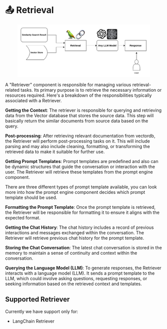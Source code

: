 # 📤 Retrieval

<figure><img src="../../.gitbook/assets/Screenshot from 2023-08-09 17-01-52.png" alt=""><figcaption></figcaption></figure>

A "Retriever" component is responsible for managing various retrieval-related tasks. Its primary purpose is to retrieve the necessary information or resources required. Here's a breakdown of the responsibilities typically associated with a Retriever.

**Getting the Context**: The retriever is responsible for querying and retrieving data from the Vector database that stores the source data. This step will basically return the similar documents from source data based on the query.

**Post-processing**: After retrieving relevant documentation from vectordb, the Retriever will perform post-processing tasks on it. This will include parsing and may also include cleaning, formatting, or transforming the retrieved data to make it suitable for further use.

**Getting Prompt Templates**: Prompt templates are predefined and also can be dynamic structures that guide the conversation or interaction with the user. The Retriever will retrieve these templates from the prompt engine component.

There are three different types of prompt template available, you can look more into how the prompt engine component decides which prompt template should be used.

**Formatting the Prompt Template**: Once the prompt template is retrieved, the Retriever will be responsible for formatting it to ensure it aligns with the expected format.

**Getting the Chat History**: The chat history includes a record of previous interactions and messages exchanged within the conversation. The Retriever will retrieve previous chat history for the prompt template.

**Storing the Chat Conversation**: The latest chat conversation is stored in the memory to maintain a sense of continuity and context within the conversation.

**Querying the Language Model (LLM)**: To generate responses, the Retriever interacts with a language model (LLM). It sends a prompt template to the LLM, which could involve asking questions, requesting responses, or seeking information based on the retrieved context and templates.

## Supported Retriever

Currently we have support only for:

-   LangChain Retriever
